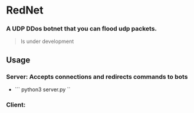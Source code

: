 # **RedNet**

### A UDP DDos botnet that you can flood udp packets.
> Is under development

## Usage

### Server: Accepts connections and redirects commands to bots
- ``` python3 server.py ``

### Client: 


